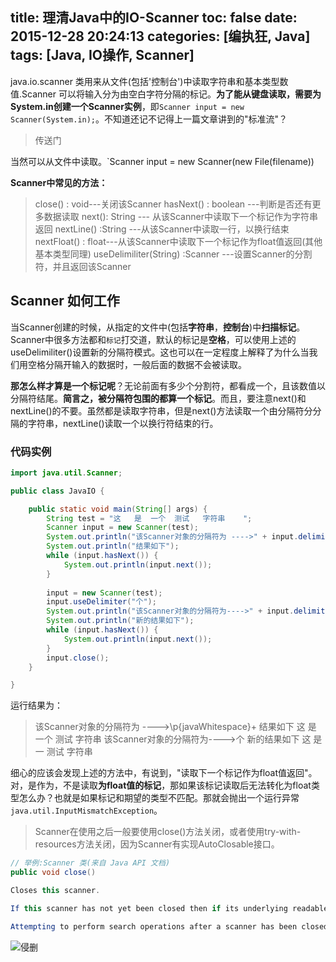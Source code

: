 title: 理清Java中的IO-Scanner
toc: false
date: 2015-12-28 20:24:13
categories: [编执狂, Java]
tags: [Java, IO操作, Scanner]
---


java.io.scanner 类用来从文件(包括'控制台')中读取字符串和基本类型数值.Scanner 可以将输入分为由空白字符分隔的标记。**为了能从键盘读取，需要为System.in创建一个Scanner实例**，即`Scanner input = new Scanner(System.in);`。不知道还记不记得上一篇文章讲到的"标准流"？

> 传送门

当然可以从文件中读取。`Scanner input = new Scanner(new File(filename))

**Scanner中常见的方法：**

> close() : void---关闭该Scanner
  hasNext() : boolean ---判断是否还有更多数据读取
  next(): String --- 从该Scanner中读取下一个标记作为字符串返回
  nextLine() :String ---从该Scanner中读取一行，以换行结束
  nextFloat() : float---从该Scanner中读取下一个标记作为float值返回(其他基本类型同理)
  useDelimiliter(String) :Scanner ---设置Scanner的分割符，并且返回该Scanner

<!--more-->

## Scanner 如何工作

当Scanner创建的时候，从指定的文件中(包括**字符串**，**控制台**)中**扫描标记**。Scanner中很多方法都和`标记`打交道，默认的标记是**空格**，可以使用上述的useDelimiliter()设置新的分隔符模式。这也可以在一定程度上解释了为什么当我们用空格分隔开输入的数据时，一般后面的数据不会被读取。

**那怎么样才算是一个标记呢**？无论前面有多少个分割符，都看成一个，且该数值以分隔符结尾。**简言之，被分隔符包围的都算一个标记**。而且，要注意next()和nextLine()的不要。虽然都是读取字符串，但是next()方法读取一个由分隔符分分隔的字符串，nextLine()读取一个以换行符结束的行。

### 代码实例

```java
import java.util.Scanner;

public class JavaIO {

    public static void main(String[] args) {
        String test = "这   是  一个  测试   字符串    ";
        Scanner input = new Scanner(test);
        System.out.println("该Scanner对象的分隔符为 ---->" + input.delimiter());
        System.out.println("结果如下");
        while (input.hasNext()) {
            System.out.println(input.next());
        }
        
        input = new Scanner(test);
        input.useDelimiter("个");
        System.out.println("该Scanner对象的分隔符为---->" + input.delimiter());
        System.out.println("新的结果如下");
        while (input.hasNext()) {
            System.out.println(input.next());
        }
        input.close();
    }

}
```
运行结果为：
> 该Scanner对象的分隔符为 ---->\p{javaWhitespace}+
结果如下
这
是
一个
测试
字符串
该Scanner对象的分隔符为---->个
新的结果如下
这   是  一
  测试   字符串    

细心的应该会发现上述的方法中，有说到，"读取下一个标记作为float值返回"。对，是作为，不是读取**为float值的标记**，那如果该标记读取后无法转化为float类型怎么办？也就是如果标记和期望的类型不匹配。那就会抛出一个运行异常`java.util.InputMismatchException`。

> Scanner在使用之后一般要使用close()方法关闭，或者使用try-with-resources方法关闭，因为Scanner有实现AutoClosable接口。

```java
// 举例:Scanner 类(来自 Java API 文档)
public void close()

Closes this scanner.

If this scanner has not yet been closed then if its underlying readable also implements the Closeable interface then the readable's close method will be invoked. If this scanner is already closed then invoking this method will have no effect.

Attempting to perform search operations after a scanner has been closed will result in an IllegalStateException.
```
![侵删][1]


  [1]: http://7xobsp.com1.z0.glb.clouddn.com/%E5%9B%BE%E7%89%87%20-%20Google%20%E6%90%9C%E7%B4%A2.jpg